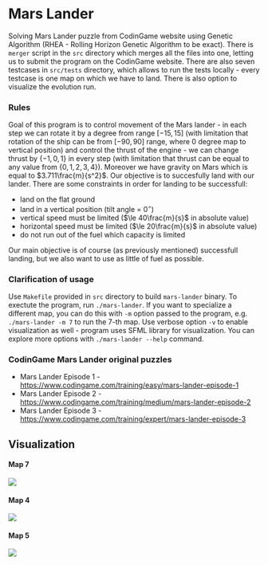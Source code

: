 # Mars Lander
Solving Mars Lander puzzle from CodinGame website using Genetic Algorithm (RHEA - Rolling Horizon Genetic Algorithm to be exact). There is `merger` script in the `src` directory which merges all the files into one, letting us to submit the program on the CodinGame website. There are also seven testcases in `src/tests` directory, which allows to run the tests locally - every testcase is one map on which we have to land. There is also option to visualize the evolution run.

### Rules
Goal of this program is to control movement of the Mars lander - in each step we can rotate it by a degree from range $[-15, 15]$ (with limitation that rotation of the ship can be from $[-90, 90]$ range, where 0 degree map to vertical position) and control the thrust of the engine - we can change thrust by $\{-1, 0, 1\}$ in every step (with limitation that thrust can be equal to any value from $\{0, 1, 2, 3, 4\}$). Moreover we have gravity on Mars which is equal to $3.711\frac{m}{s^2}$. Our objective is to succesfully land with our lander. There are some constraints in order for landing to be successfull:
* land on the flat ground
* land in a vertical position (tilt angle = $0^{\circ}$)
* vertical speed must be limited ($\le 40\frac{m}{s}$ in absolute value)
* horizontal speed must be limited ($\le 20\frac{m}{s}$ in absolute value)
* do not run out of the fuel which capacity is limited

Our main objective is of course (as previously mentioned) successfull landing, but we also want to use as little of fuel as possible.

### Clarification of usage
Use `Makefile` provided in `src` directory to build `mars-lander` binary. To exectute the program, run `./mars-lander`. If you want to specialize a different map, you can do this with `-m` option passed to the program, e.g. `./mars-lander -m 7` to run the 7-th map. Use verbose option `-v` to enable visualization as well - program uses SFML library for visualization. You can explore more options with `./mars-lander --help` command.

### CodinGame Mars Lander original puzzles
* Mars Lander Episode 1 - https://www.codingame.com/training/easy/mars-lander-episode-1
* Mars Lander Episode 2 - https://www.codingame.com/training/medium/mars-lander-episode-2
* Mars Lander Episode 3 - https://www.codingame.com/training/expert/mars-lander-episode-3

## Visualization
#### Map 7
![](doc/gifs/map7/giffed.gif)
#### Map 4
![](doc/gifs/map4/giffed.gif)
#### Map 5
![](doc/gifs/map5/giffed.gif)
